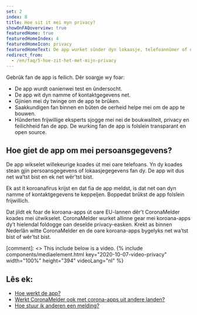 ```yaml
---
set: 2
index: 8
title: Hoe sit it mei myn privacy?
showOnFAQoverview: true
featuredHome: true
featuredHomeIndex: 4
featuredHomeIcon: privacy
featuredHomeText: De app wurket sûnder dyn lokaasje, telefoannûmer of oare kontaktgegevens.
redirect_from: 
  - /en/faq/5-hoe-zit-het-met-mijn-privacy
---
```

Gebrûk fan de app is feilich. Dêr soargje wy foar:
- De app wurdt oanienwei test en ûndersocht.
- De app wit dyn namme of kontaktgegevens net.
- Gjinien mei dy twinge om de app te brûken.
- Saakkundigen fan binnen en bûten de oerheid helpe mei om de app te bouwen.
- Hûnderten frijwillige eksperts sjogge mei nei de boukwaliteit, privacy en feilichheid fan de app. De wurking fan de app is folslein transparant en open source.

## Hoe giet de app om mei persoansgegevens?
De app wikselet willekeurige koades út mei oare telefoans. Yn dy koades stean gjin persoansgegevens of lokaasjegegevens fan dy. De app wit dus net wa’tst bist en ek net wêr’tst bist.

Ek ast it koroanafirus krijst en dat fia de app meldst, is dat net oan dyn namme of kontaktgegevens te keppeljen. Boppedat brûkst de app folslein frijwillich.

Dat jildt ek foar de koroana-apps út oare EU-lannen dêr’t CoronaMelder koades mei útwikselet. CoronaMelder wurket allinne gear mei koroana-apps dy’t hielendal foldogge oan deselde privacy-easken. Krekt as binnen Nederlân witte CoronaMelder en de oare koroana-apps bygelyks net wa’tst bist of wêr’tst bist.

[comment]: <> This include below is a video.
{% include components/mediaelement.html key="2020-10-07-video-privacy" width="100%" height="394" videoLang="nl" %}

## Lês ek:
 
- [Hoe werkt de app?](/{{page.lang}}/faq/1-2-hoe-werkt-de-app)
- [Werkt CoronaMelder ook met corona-apps uit andere landen?](/{{page.lang}}/faq/13-gebruik-app-uit-ander-land)
- [Hoe stuur ik anderen een melding?](/{{page.lang}}/faq/1-4-hoe-stuur-ik-een-melding)
